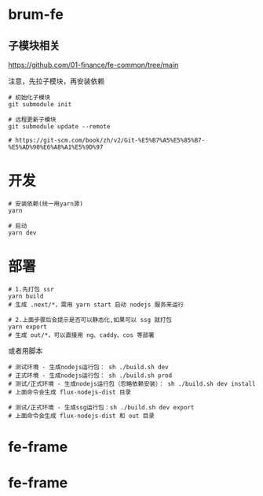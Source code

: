 # brum-fe

## 子模块相关

https://github.com/01-finance/fe-common/tree/main

注意，先拉子模块，再安装依赖

```shell
# 初始化子模块
git submodule init

# 远程更新子模块
git submodule update --remote

# https://git-scm.com/book/zh/v2/Git-%E5%B7%A5%E5%85%B7-%E5%AD%90%E6%A8%A1%E5%9D%97
```

# 开发

```shell
# 安装依赖(统一用yarn源)
yarn

# 启动
yarn dev
```

# 部署

```shell
# 1.先打包 ssr
yarn build
# 生成 .next/*，需用 yarn start 启动 nodejs 服务来运行

# 2.上面步骤后会提示是否可以静态化,如果可以 ssg 就打包
yarn export
# 生成 out/*，可以直接用 ng、caddy、cos 等部署
```

或者用脚本

```shell
# 测试环境 - 生成nodejs运行包： sh ./build.sh dev
# 正式环境 - 生成nodejs运行包： sh ./build.sh prod
# 测试/正式环境 - 生成nodejs运行包（忽略依赖安装）： sh ./build.sh dev install
# 上面命令会生成 flux-nodejs-dist 目录

# 测试/正式环境 - 生成ssg运行包：sh ./build.sh dev export
# 上面命令会生成 flux-nodejs-dist 和 out 目录
```
# fe-frame
# fe-frame

